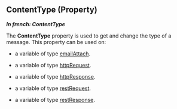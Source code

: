
## ContentType (Property)

***In french: ContentType***
	



<a name="XUse"></a>
<a name="Use"></a>
<a name="description"></a>
The **ContentType** property is used to get and change the type of a message. This property can be used on:

- a variable of type [emailAttach](../WDLang3/1000018752.md).

- a variable of type [httpRequest](../WDLang3/1000021158.md).

- a variable of type [httpResponse](../WDLang3/1000021165.md).

- a variable of type [restRequest](../WDLang3/1000021481.md).

- a variable of type [restResponse](../WDLang3/1000021477.md).




